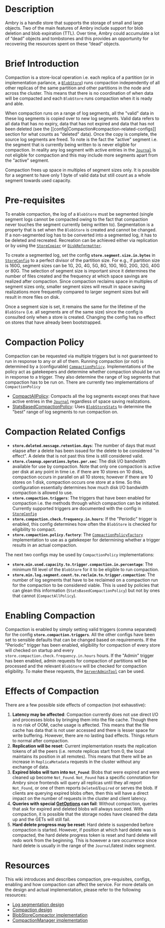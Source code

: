 # Description
Ambry is a handle store that supports the storage of small and large objects. Two of the main features of Ambry include support for blob deletion and blob expiration (TTL). Over time, Ambry could accumulate a lot of “dead” objects and tombstones and this provides an opportunity for recovering the resources spent on these “dead” objects. 
# Brief Introduction
Compaction is a store-local operation i.e. each replica of a partition (or in implementation parlance, a [`BlobStore`](https://github.com/linkedin/ambry/blob/master/ambry-store/src/main/java/com.github.ambry.store/BlobStore.java)) runs compaction independently of all other replicas of the same partition and other partitions in the node and across the cluster. This means that there is no coordination of when data will be compacted and each `BlobStore` runs compaction when it is ready and able.

When compaction runs on a range of log segments, all the "valid" data in these log segments is copied over to new log segments. Valid data refers to all data that has no expiry, data that has not expired and data that has not been deleted (see the [[config|Compaction#compaction-related-configs]] section for what counts as "deleted" data). Once the copy is complete, the source log segments are freed. To note is the fact the "active" segment i.e. the segment that is currently being written to is never eligible for compaction. In reality any log segment with active entries in the [`Journal`](https://github.com/linkedin/ambry/blob/master/ambry-store/src/main/java/com.github.ambry.store/Journal.java) is not eligible for compaction and this may include more segments apart from the "active" segment. 

Compaction frees up space in multiples of segment sizes only. It is possible for a segment to have only 1 byte of valid data but still count as a whole segment towards used capacity. 
# Pre-requisites
To enable compaction, the log of a `BlobStore` must be segmented (single segment logs cannot be compacted owing to the fact that compaction never touches the segment currently being written to). Segmentation is a property that is set when the `BlobStore` is created and cannot be changed. If a non-segmented log has to be converted into a segmented log, it has to be deleted and recreated. Recreation can be achieved either via replication or by using the [`StoreCopier`](https://github.com/linkedin/ambry/blob/master/ambry-tools/src/main/java/com.github.ambry/store/StoreCopier.java) or [`DiskReformatter`](https://github.com/linkedin/ambry/blob/master/ambry-tools/src/main/java/com.github.ambry/store/DiskReformatter.java).

To create a segmented log, set the config **`store.segment.size.in.bytes`** in [`StoreConfig`](https://github.com/linkedin/ambry/blob/master/ambry-api/src/main/java/com.github.ambry/config/StoreConfig.java) to a perfect divisor of the partition size. For e.g., if partition size is 160G, segment sizes can be 1G, 2G, 4G, 5G, 8G, 10G, 16G, 20G, 32G, 40G or 80G. The selection of segment size is important since it determines the number of files created and the frequency at which space savings are realized after compaction. Since compaction reclaims space in multiples of segment sizes only, smaller segment sizes will result in space saving realizations more frequently compared to larger segment sizes but will result in more files on disk.

Once a segment size is set, it remains the same for the lifetime of the `BlobStore` (i.e. all segments are of the same size) since the config is consulted only when a store is created. Changing the config has no effect on stores that have already been bootstrapped. 
# Compaction Policy
Compaction can be requested via multiple triggers but is not guaranteed to run in response to any or all of them. Running compaction (or not) is determined by a (configurable) [`CompactionPolicy`](https://github.com/linkedin/ambry/blob/master/ambry-store/src/main/java/com.github.ambry.store/CompactionPolicy.java). Implementations of the policy act as gatekeepers and determine whether compaction should be run in response to a trigger. They also determine the range of log segments that compaction has to be run on. 
There are currently two implementations of `CompactionPolicy`
* [CompactAllPolicy](https://github.com/linkedin/ambry/blob/master/ambry-store/src/main/java/com.github.ambry.store/CompactAllPolicyFactory.java): Compacts all the log segments except ones that have active entries in the [`Journal`](https://github.com/linkedin/ambry/blob/master/ambry-store/src/main/java/com.github.ambry.store/Journal.java) regardless of space saving realizations.
* [StatsBasedCompactionPolicy](https://github.com/linkedin/ambry/blob/master/ambry-store/src/main/java/com.github.ambry.store/StatsBasedCompactionPolicy.java): Uses [`BlobStoreStats`](https://github.com/linkedin/ambry/blob/master/ambry-store/src/main/java/com.github.ambry.store/BlobStoreStats.java) to determine the "best" range of log segments to run compaction on. 
# Compaction Related Configs
* **`store.deleted.message.retention.days`**: The number of days that must elapse after a delete has been issued for the delete to be considered "in effect". A delete that is not past this time is still considered valid.
* **`store.cleanup.operations.bytes.per.sec`**: The disk I/O bandwidth available for use by compaction. Note that only one compaction is active per disk at any point in time i.e. if there are 10 stores on 10 disks, compaction occurs in parallel on all 10 stores; however if there are 10 stores on 1 disk, compaction occurs one store at a time. So this configuration essentially determines how much disk I/O bandwidth compaction is allowed to use.
* **`store.compaction.triggers`**: The triggers that have been enabled for compaction i.e. the methods through which compaction can be initiated. Currently supported triggers are documented with the config in [`StoreConfig`](https://github.com/linkedin/ambry/blob/master/ambry-api/src/main/java/com.github.ambry/config/StoreConfig.java)
* **`store.compaction.check.frequency.in.hours`**: If the "Periodic" trigger is enabled, this config determines how often the `BlobStore` is checked for eligibility to compact.
* **`store.compaction.policy.factory`**: The [`CompactionPolicyFactory`](https://github.com/linkedin/ambry/blob/master/ambry-store/src/main/java/com.github.ambry.store/CompactionPolicyFactory.java) implementation to use as a gatekeeper for determining whether a trigger results in an actual compaction.

The next two configs may be used by `CompactionPolicy` implementations:
* **`store.min.used.capacity.to.trigger.compaction.in.percentage`**: The minimum fill level of the `BlobStore` for it to be eligible to run compaction. 
* **`store.min.log.segment.count.to.reclaim.to.trigger.compaction`**: The number of log segments that have to be reclaimed on a compaction run for the compaction to be considered viable. This is used by policies that can glean this information (`StatsBasedCompactionPolicy`) but not by ones that cannot (`CompactAllPolicy`).
# Enabling Compaction
Compaction is enabled by simply setting valid triggers (comma separated) for the config **`store.compaction.triggers`**. All the other configs have been set to sensible defaults that can be changed based on requirements.
If the "Periodic" trigger has been enabled, eligibility for compaction of every store will checked on startup and every `store.compaction.check.frequency.in.hours` hours.
If the "Admin" trigger has been enabled, admin requests for compaction of partitions will be processed and the relevant `BlobStore` will be checked for compaction eligibility. To make these requests, the [`ServerAdminTool`](https://github.com/linkedin/ambry/blob/master/ambry-tools/src/main/java/com.github.ambry/tools/admin/ServerAdminTool.java)
 can be used.
# Effects of Compaction
There are a few possible side effects of compaction (not exhaustive):
1. **Latency may be affected**: Compaction currently does not use direct I/O and processes blobs by bringing them into the file cache. Though there is no risk of OOM, cache usage is affected. This means that the file cache has data that is not user accessed and there is lesser space for write buffering. However, there are no lasting bad effects. Things return to normal after compaction.
2. **Replication will be reset**: Current implementation resets the replication tokens of all the peers (i.e. remote replicas start from 0, the local maintains its position in all remotes). This means that there will be an increase in `ReplicaMetadata` requests in the cluster without any exchange of data.
3. **Expired blobs will turn into `Not_Found`**: Blobs that were expired and were cleaned up become `Not_Found`. `Not_Found` has a specific connotation for Ambry since frontends will query all replicas until they all report `Not_Found`, or one of them reports `Deleted`/`Expired` or serves the blob. If clients are querying expired blobs often, then this will have a direct impact on the number of requests in the cluster and client latency.
4. **Queries with special [GetOptions](https://github.com/linkedin/ambry/blob/master/ambry-api/src/main/java/com.github.ambry/protocol/GetOption.java) can fail**: Without compaction, queries that ask for expired and deleted blobs will always succeed. With compaction, it is possible that the storage nodes have cleaned the data up and the GETs will still fail.
5. **Hard delete progress may be reset**: Hard delete is suspended before compaction is started. However, if position at which hard delete was is compacted, the hard delete progress token is reset and hard delete will redo work from the beginning. This is however a rare occurrence since hard delete is usually in the range of the `Journal`/latest index segment.
# Resources
This wiki introduces and describes compaction, pre-requisites, configs, enabling and how compaction can affect the service. For more details on the design and actual implementation, please refer to the following resources:
* [Log segmentation design](https://docs.google.com/document/d/1tTttYKoMQlHsdUWDt3VJ_rUxPWKipcWhhHFFXg-QleY/edit?usp=sharing)
* [Compaction design](https://docs.google.com/document/d/1RRqTO2htAkPHgaubLrXWIw6SoViWMDTXtZdNLW55gU0/edit?usp=sharing)
* [BlobStoreCompactor implementation](https://github.com/linkedin/ambry/blob/master/ambry-store/src/main/java/com.github.ambry.store/BlobStoreCompactor.java)
* [CompactionManager implementation](https://github.com/linkedin/ambry/blob/master/ambry-store/src/main/java/com.github.ambry.store/CompactionManager.java)